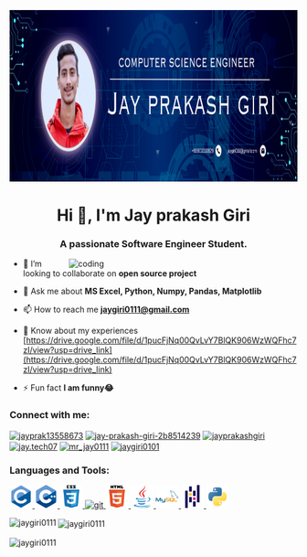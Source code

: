 <p align=”center”>

<img width="900" height="300" src="my photo banner/my photo.png" alt="my banner">

</p>
<h1 align="center">Hi 👋, I'm Jay prakash Giri</h1>
<h3 align="center">A passionate Software Engineer Student.</h3>
<img align="right" alt = "coding" width = "400" src ="https://user-images.githubusercontent.com/55389276/140866485-8fb1c876-9a8f-4d6a-98dc-08c4981eaf70.gif">

<!--<p align="left"> <img src="https://komarev.com/ghpvc/?username=jaygiri0111&label=Profile%20views&color=0e75b6&style=flat" alt="jaygiri0111" /> </p>-->

- 👯 I’m looking to collaborate on **open source project**

- 💬 Ask me about **MS Excel, Python, Numpy, Pandas, Matplotlib**

- 📫 How to reach me **jaygiri0111@gmail.com**

- 📄 Know about my experiences [https://drive.google.com/file/d/1pucFjNq00QvLvY7BlQK906WzWQFhc7zI/view?usp=drive_link](https://drive.google.com/file/d/1pucFjNq00QvLvY7BlQK906WzWQFhc7zI/view?usp=drive_link)

- ⚡ Fun fact **I am funny😂**

<h3 align="left">Connect with me:</h3>
<p align="left">
<a href="https://twitter.com/jayprak13558673" target="blank"><img align="center" src="https://raw.githubusercontent.com/rahuldkjain/github-profile-readme-generator/master/src/images/icons/Social/twitter.svg" alt="jayprak13558673" height="30" width="40" /></a>
<a href="https://linkedin.com/in/jay-prakash-giri-2b8514239" target="blank"><img align="center" src="https://raw.githubusercontent.com/rahuldkjain/github-profile-readme-generator/master/src/images/icons/Social/linked-in-alt.svg" alt="jay-prakash-giri-2b8514239" height="30" width="40" /></a>
<a href="https://kaggle.com/jayprakashgiri" target="blank"><img align="center" src="https://raw.githubusercontent.com/rahuldkjain/github-profile-readme-generator/master/src/images/icons/Social/kaggle.svg" alt="jayprakashgiri" height="30" width="40" /></a>
<a href="https://instagram.com/jay.tech07" target="blank"><img align="center" src="https://raw.githubusercontent.com/rahuldkjain/github-profile-readme-generator/master/src/images/icons/Social/instagram.svg" alt="jay.tech07" height="30" width="40" /></a>
<a href="https://www.leetcode.com/mr_jay0111" target="blank"><img align="center" src="https://raw.githubusercontent.com/rahuldkjain/github-profile-readme-generator/master/src/images/icons/Social/leet-code.svg" alt="mr_jay0111" height="30" width="40" /></a>
<a href="https://auth.geeksforgeeks.org/user/jaygiri0101" target="blank"><img align="center" src="https://raw.githubusercontent.com/rahuldkjain/github-profile-readme-generator/master/src/images/icons/Social/geeks-for-geeks.svg" alt="jaygiri0101" height="30" width="40" /></a>
</p>

<h3 align="left">Languages and Tools:</h3>
<p align="left"> <a href="https://www.cprogramming.com/" target="_blank" rel="noreferrer"> <img src="https://raw.githubusercontent.com/devicons/devicon/master/icons/c/c-original.svg" alt="c" width="40" height="40"/> </a> <a href="https://www.w3schools.com/cpp/" target="_blank" rel="noreferrer"> <img src="https://raw.githubusercontent.com/devicons/devicon/master/icons/cplusplus/cplusplus-original.svg" alt="cplusplus" width="40" height="40"/> </a> <a href="https://www.w3schools.com/css/" target="_blank" rel="noreferrer"> <img src="https://raw.githubusercontent.com/devicons/devicon/master/icons/css3/css3-original-wordmark.svg" alt="css3" width="40" height="40"/> </a> <a href="https://git-scm.com/" target="_blank" rel="noreferrer"> <img src="https://www.vectorlogo.zone/logos/git-scm/git-scm-icon.svg" alt="git" width="40" height="40"/> </a> <a href="https://www.w3.org/html/" target="_blank" rel="noreferrer"> <img src="https://raw.githubusercontent.com/devicons/devicon/master/icons/html5/html5-original-wordmark.svg" alt="html5" width="40" height="40"/> </a> <a href="https://www.java.com" target="_blank" rel="noreferrer"> <img src="https://raw.githubusercontent.com/devicons/devicon/master/icons/java/java-original.svg" alt="java" width="40" height="40"/> </a> <a href="https://www.mysql.com/" target="_blank" rel="noreferrer"> <img src="https://raw.githubusercontent.com/devicons/devicon/master/icons/mysql/mysql-original-wordmark.svg" alt="mysql" width="40" height="40"/> </a> <a href="https://pandas.pydata.org/" target="_blank" rel="noreferrer"> <img src="https://raw.githubusercontent.com/devicons/devicon/2ae2a900d2f041da66e950e4d48052658d850630/icons/pandas/pandas-original.svg" alt="pandas" width="40" height="40"/> </a> <a href="https://www.python.org" target="_blank" rel="noreferrer"> <img src="https://raw.githubusercontent.com/devicons/devicon/master/icons/python/python-original.svg" alt="python" width="40" height="40"/> </a> </p>

<p><img align="left" src="https://github-readme-stats.vercel.app/api/top-langs?username=jaygiri0111&show_icons=true&locale=en&layout=compact" alt="jaygiri0111" /></p>

<p>&nbsp;<img align="center" src="https://github-readme-stats.vercel.app/api?username=jaygiri0111&show_icons=true&locale=en" alt="jaygiri0111" /></p>

<p><img align="center" src="https://github-readme-streak-stats.herokuapp.com/?user=jaygiri0111&" alt="jaygiri0111" /></p>
